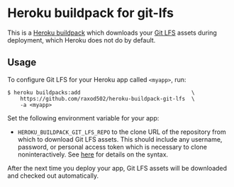 # Heroku buildpack for git-lfs

This is a [Heroku buildpack][buildpacks] which downloads your [Git
LFS][git-lfs] assets during deployment, which Heroku does not do by
default.

## Usage

To configure Git LFS for your Heroku app called `<myapp>`, run:

    $ heroku buildpacks:add                                   \
        https://github.com/raxod502/heroku-buildpack-git-lfs  \
        -a <myapp>

Set the following environment variable for your app:

* `HEROKU_BUILDPACK_GIT_LFS_REPO` to the clone URL of the repository
  from which to download Git LFS assets. This should include any
  username, password, or personal access token which is necessary to
  clone noninteractively. See [here][noninteractive-clone] for
  details on the syntax.

After the next time you deploy your app, Git LFS assets will be
downloaded and checked out automatically.

[buildpacks]: https://devcenter.heroku.com/articles/buildpacks
[git-lfs]: https://git-lfs.github.com/
[heroku-buildpack-apt]: https://github.com/heroku/heroku-buildpack-apt
[noninteractive-clone]: https://stackoverflow.com/q/10054318/3538165
